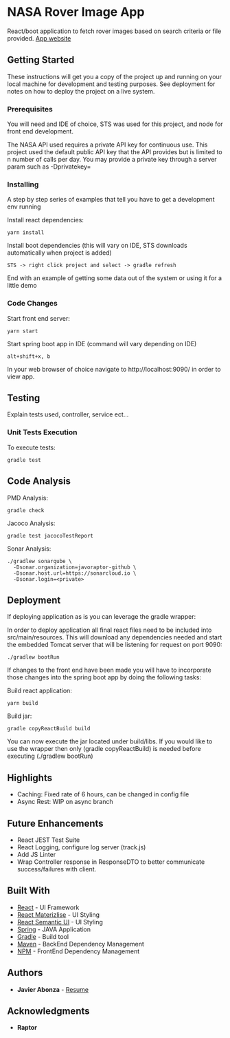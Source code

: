 # NASA Rover Image App

React/boot application to fetch rover images based on search criteria or file provided.
[App website](https://nasa-ui.herokuapp.com/)

## Getting Started

These instructions will get you a copy of the project up and running on your local machine for development and testing purposes. See deployment for notes on how to deploy the project on a live system.

### Prerequisites

You will need and IDE of choice, STS was used for this project, and node for front end development.

The NASA API used requires a private API key for continuous use. This project used the default public API key that the API provides but is limited to n number of calls per day. You may provide a private key through a server param such as -Dprivatekey=<privateKey>


### Installing

A step by step series of examples that tell you have to get a development env running

Install react dependencies:

```
yarn install
```

Install boot dependencies (this will vary on IDE, STS downloads automatically when project is added)

```
STS -> right click project and select -> gradle refresh 
```

End with an example of getting some data out of the system or using it for a little demo

### Code Changes

Start front end server:

```
yarn start
```

Start spring boot app in IDE (command will vary depending on IDE)

```
alt+shift+x, b
```

In your web browser of choice navigate to http://localhost:9090/ in order to view app. 

## Testing

Explain tests used, controller, service ect...

### Unit Tests Execution

To execute tests:

```
gradle test
```

## Code Analysis

PMD Analysis: 

```
gradle check
```

Jacoco Analysis:

```
gradle test jacocoTestReport
```


Sonar Analysis:

```
./gradlew sonarqube \
  -Dsonar.organization=javoraptor-github \
  -Dsonar.host.url=https://sonarcloud.io \
  -Dsonar.login=<private>
```

## Deployment

If deploying application as is you can leverage the gradle wrapper:

In order to deploy application all final react files need to be included into src/main/resources. This will download any dependencies needed and start the embedded Tomcat server that will be listening for request on port 9090:

```
./gradlew bootRun
```

If changes to the front end have been made you will have to incorporate those changes into the spring boot app by doing the following tasks:

Build react application:

```
yarn build
```

Build jar:

```
gradle copyReactBuild build
```

You can now execute the jar located under build/libs. If you would like to use the wrapper then only (gradle copyReactBuild) is needed before executing (./gradlew bootRun)

## Highlights

* Caching: Fixed rate of 6 hours, can be changed in config file
* Async Rest: WIP on async branch

## Future Enhancements
* React JEST Test Suite
* React Logging, configure log server (track.js)
* Add JS Linter
* Wrap Controller response in ResponseDTO to better communicate success/failures with client. 

## Built With

* [React](https://reactjs.org/) - UI Framework
* [React Materizlise](https://react-materialize.github.io) - UI Styling
* [React Semantic UI](https://react.semantic-ui.com/) - UI Styling
* [Spring](https://projects.spring.io/spring-boot/) - JAVA Application
* [Gradle](https://gradle.org/) - Build tool
* [Maven](https://maven.apache.org/) - BackEnd Dependency Management
* [NPM](https://www.npmjs.com/) - FrontEnd Dependency Management


## Authors

* **Javier Abonza** - [Resume](http://jabonza.me)


## Acknowledgments

* **Raptor**